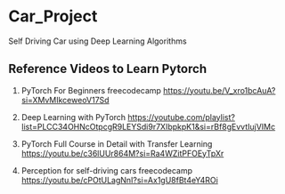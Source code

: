 # Car_Project
Self Driving Car using Deep Learning Algorithms

## Reference Videos to Learn Pytorch 

1. PyTorch For Beginners freecodecamp
https://youtu.be/V_xro1bcAuA?si=XMvMIkceweoV17Sd

2. Deep Learning with PyTorch
   https://youtube.com/playlist?list=PLCC34OHNcOtpcgR9LEYSdi9r7XIbpkpK1&si=rBf8gEvvtIujVIMc

3. PyTorch Full Course in Detail with Transfer Learning
   https://youtu.be/c36lUUr864M?si=Ra4WZitPFOEyTpXr

4. Perception for self-driving cars freecodecamp
   https://youtu.be/cPOtULagNnI?si=Ax1gU8fBt4eY4ROi

   

